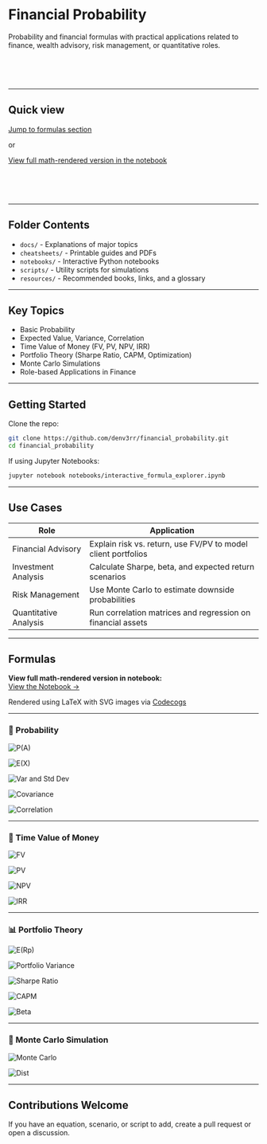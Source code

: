 # Financial Probability

Probability and financial formulas with practical applications related to finance, wealth advisory, risk management, or quantitative roles.

<br>
<br>
<br>

---

## Quick view

[Jump to formulas section](#formulas)

or

[View full math-rendered version in the notebook](notebooks/formula_explorer.ipynb)

<br>
<br>
<br>

---

## Folder Contents

- `docs/` - Explanations of major topics
- `cheatsheets/` - Printable guides and PDFs
- `notebooks/` - Interactive Python notebooks
- `scripts/` - Utility scripts for simulations
- `resources/` - Recommended books, links, and a glossary

---

## Key Topics

- Basic Probability
- Expected Value, Variance, Correlation
- Time Value of Money (FV, PV, NPV, IRR)
- Portfolio Theory (Sharpe Ratio, CAPM, Optimization)
- Monte Carlo Simulations
- Role-based Applications in Finance

---

## Getting Started

Clone the repo:
```bash
git clone https://github.com/denv3rr/financial_probability.git
cd financial_probability
```


If using Jupyter Notebooks:
```bash
jupyter notebook notebooks/interactive_formula_explorer.ipynb
```

---

## Use Cases

| Role | Application |
|--------|-------------|
| Financial Advisory |	Explain risk vs. return, use FV/PV to model client portfolios |
| Investment Analysis | Calculate Sharpe, beta, and expected return scenarios |
| Risk Management | Use Monte Carlo to estimate downside probabilities |
| Quantitative Analysis |	Run correlation matrices and regression on financial assets |

---

## Formulas

**View full math-rendered version in notebook:**  
[View the Notebook →](notebooks/formula_explorer.ipynb)

Rendered using LaTeX with SVG images via [Codecogs](https://latex.codecogs.com/)

---

### 🎲 Probability

![P(A)](https://latex.codecogs.com/svg.image?\dpi{150}&space;P(A)&space;=&space;\frac{\text{Favorable&space;Outcomes}}{\text{Total&space;Outcomes}})

![E(X)](https://latex.codecogs.com/svg.image?\dpi{150}&space;E(X)&space;=&space;\sum&space;P(x)&space;\cdot&space;x)

![Var and Std Dev](https://latex.codecogs.com/svg.image?\dpi{150}&space;Var(X)&space;=&space;\sum&space;P(x)&space;(x&space;-&space;E(X))^2,&space;\quad&space;\sigma&space;=&space;\sqrt{Var(X)})

![Covariance](https://latex.codecogs.com/svg.image?\dpi{150}&space;Cov(X,Y)&space;=&space;\sum&space;P(x,y)(x&space;-&space;E(X))(y&space;-&space;E(Y)))

![Correlation](https://latex.codecogs.com/svg.image?\dpi{150}&space;\rho_{X,Y}&space;=&space;\frac{Cov(X,&space;Y)}{\sigma_X&space;\cdot&space;\sigma_Y})

---

### 💸 Time Value of Money

![FV](https://latex.codecogs.com/svg.image?\dpi{150}&space;FV&space;=&space;PV&space;\cdot&space;(1&space;+&space;r)^n)

![PV](https://latex.codecogs.com/svg.image?\dpi{150}&space;PV&space;=&space;\frac{FV}{(1&space;+&space;r)^n})

![NPV](https://latex.codecogs.com/svg.image?\dpi{150}&space;NPV&space;=&space;\sum_{t=1}^{n}&space;\frac{C_t}{(1&space;+&space;r)^t}&space;-&space;C_0)

![IRR](https://latex.codecogs.com/svg.image?\dpi{150}&space;NPV&space;=&space;0&space;\quad&space;\text{(solve&space;for&space;}r\text{)})

---

### 📊 Portfolio Theory

![E(Rp)](https://latex.codecogs.com/svg.image?\dpi{150}&space;E(R_p)&space;=&space;\sum&space;w_i&space;\cdot&space;E(R_i))

![Portfolio Variance](https://latex.codecogs.com/svg.image?\dpi{150}&space;\sigma_p^2&space;=&space;\sum&space;w_i^2&space;\cdot&space;\sigma_i^2&space;+&space;\sum_{i&space;\neq&space;j}&space;w_i&space;w_j&space;\cdot&space;Cov(i,&space;j))

![Sharpe Ratio](https://latex.codecogs.com/svg.image?\dpi{150}&space;Sharpe&space;=&space;\frac{E(R_p)&space;-&space;R_f}{\sigma_p})

![CAPM](https://latex.codecogs.com/svg.image?\dpi{150}&space;E(R_i)&space;=&space;R_f&space;+&space;\beta_i(E(R_m)&space;-&space;R_f))

![Beta](https://latex.codecogs.com/svg.image?\dpi{150}&space;\beta_i&space;=&space;\frac{Cov(R_i,&space;R_m)}{Var(R_m)})

---

### 🎲 Monte Carlo Simulation

![Monte Carlo](https://latex.codecogs.com/svg.image?\dpi{150}&space;\text{Final&space;Value}&space;=&space;PV&space;\cdot&space;\prod_{t=1}^{n}(1&space;+&space;r_t))

![Dist](https://latex.codecogs.com/svg.image?\dpi{150}&space;r_t&space;\sim&space;\mathcal{N}(\mu,&space;\sigma^2))

---

## Contributions Welcome

If you have an equation, scenario, or script to add, create a pull request or open a discussion.
